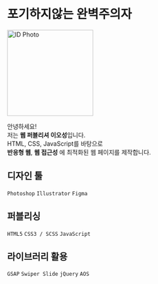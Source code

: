 # 포기하지않는 완벽주의자

<img src="https://github.com/user-attachments/assets/9ceb2541-cbae-4082-be50-44918069229a" alt="ID Photo" style="width: 200px;"/>

안녕하세요!  
저는 **웹 퍼블리셔 이오성**입니다.  
HTML, CSS, JavaScript를 바탕으로 <br>
**반응형 웹**, **웹 접근성** 에 최적화된 웹 페이지를 제작합니다.

## 디자인 툴
`Photoshop`
`Illustrator`
`Figma`

## 퍼블리싱
`HTML5`
`CSS3 / SCSS`
`JavaScript`

## 라이브러리 활용
`GSAP`
`Swiper Slide`
`jQuery`
`AOS`
